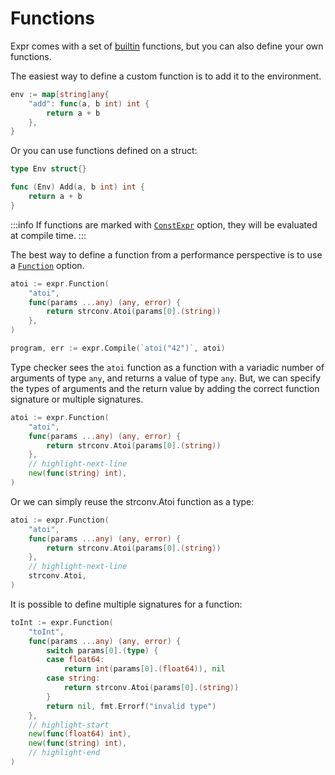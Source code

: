 # Functions

Expr comes with a set of [builtin](language-definition.md) functions, but you can also define your own functions.

The easiest way to define a custom function is to add it to the environment.

```go
env := map[string]any{
    "add": func(a, b int) int {
        return a + b
    },
}
```

Or you can use functions defined on a struct:

```go
type Env struct{}

func (Env) Add(a, b int) int {
    return a + b
}
```

:::info
If functions are marked with [`ConstExpr`](./configuration.md#constexpr) option, they will be evaluated at compile time.
:::

The best way to define a function from a performance perspective is to use a [`Function`](https://pkg.go.dev/github.com/guamoko995/expr-cls#Function) option.

```go
atoi := expr.Function(
    "atoi",
    func(params ...any) (any, error) {
        return strconv.Atoi(params[0].(string))
    },
)

program, err := expr.Compile(`atoi("42")`, atoi)
```

Type checker sees the `atoi` function as a function with a variadic number of arguments of type `any`, and returns 
a value of type `any`. But, we can specify the types of arguments and the return value by adding the correct function 
signature or multiple signatures.

```go
atoi := expr.Function(
    "atoi",
    func(params ...any) (any, error) {
        return strconv.Atoi(params[0].(string))
    },
    // highlight-next-line
    new(func(string) int),
)
```

Or we can simply reuse the strconv.Atoi function as a type:

```go
atoi := expr.Function(
    "atoi",
    func(params ...any) (any, error) {
        return strconv.Atoi(params[0].(string))
    },
    // highlight-next-line
    strconv.Atoi,
)
```

It is possible to define multiple signatures for a function:

```go
toInt := expr.Function(
    "toInt",
    func(params ...any) (any, error) {
        switch params[0].(type) {
        case float64:
            return int(params[0].(float64)), nil
        case string:
            return strconv.Atoi(params[0].(string))
        }
        return nil, fmt.Errorf("invalid type")
    },
    // highlight-start
    new(func(float64) int),
    new(func(string) int),
    // highlight-end
)
```
